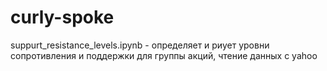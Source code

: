 # curly-spoke

suppurt_resistance_levels.ipynb - определяет и риует уровни сопротивления и поддержки для группы акций, чтение данных с yahoo
